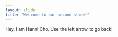 ```yaml
---
layout: slide
title: "Welcome to our second slide!"
---
```

Hey, I am Hanni Cho.
Use the left arrow to go back!